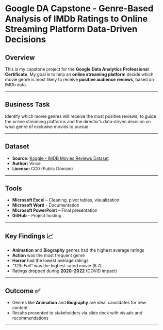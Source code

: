 # Google DA Capstone - Genre-Based Analysis of IMDb Ratings to Online Streaming Platform Data-Driven Decisions

## Overview
This is my capstone project for the **Google Data Analytics Professional Certificate**. My goal is to help an **online streaming platform** decide which movie genre is most likely to receive **positive audience reviews**, based on IMDb data.

---

## Business Task
Identify which movie genres will receive the most positive reviews, to guide the online streaming platforms and the director’s data-driven decision on what genre of exclusive movies to pursue.

---

## Dataset
- **Source:** [Kaggle - IMDB Movies Reviews Dataset](https://www.kaggle.com/datasets/shivvm/popular-movies-imdb-reviews-dataset)
- **Author:** Vince
- **License:** CC0 (Public Domain)  

---

## Tools
- **Microsoft Excel** – Cleaning, pivot tables, visualization
- **Microsoft Word** - Documentation
- **Microsoft PowerPoint** – Final presentation  
- **GitHub** – Project hosting

---

## Key Findings 📈
- **Animation** and **Biography** genres had the highest average ratings  
- **Action** was the most frequent genre  
- **Horror** had the lowest average ratings  
- *“12th Fail”* was the highest-rated movie (8.7)  
- Ratings dropped during **2020–2022** (COVID impact)

---

## Outcome ✅
- Genres like **Animation** and **Biography** are ideal candidates for new content
- Results presented to stakeholders via slide deck with visuals and recommendations

--- 
